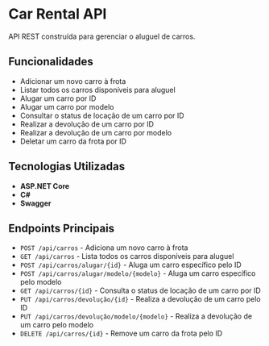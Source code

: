 # Car Rental API

API REST construída para gerenciar o aluguel de carros.

## Funcionalidades

- Adicionar um novo carro à frota
- Listar todos os carros disponíveis para aluguel
- Alugar um carro por ID
- Alugar um carro por modelo
- Consultar o status de locação de um carro por ID
- Realizar a devolução de um carro por ID
- Realizar a devolução de um carro por modelo
- Deletar um carro da frota por ID

## Tecnologias Utilizadas

- **ASP.NET Core**
- **C#**
- **Swagger**

## Endpoints Principais

- `POST /api/carros` - Adiciona um novo carro à frota
- `GET /api/carros` - Lista todos os carros disponíveis para aluguel
- `POST /api/carros/alugar/{id}` - Aluga um carro específico pelo ID
- `POST /api/carros/alugar/modelo/{modelo}` - Aluga um carro específico pelo modelo
- `GET /api/carros/{id}` - Consulta o status de locação de um carro por ID
- `PUT /api/carros/devolução/{id}` - Realiza a devolução de um carro pelo ID
- `PUT /api/carros/devolução/modelo/{modelo}` - Realiza a devolução de um carro pelo modelo
- `DELETE /api/carros/{id}` - Remove um carro da frota pelo ID
